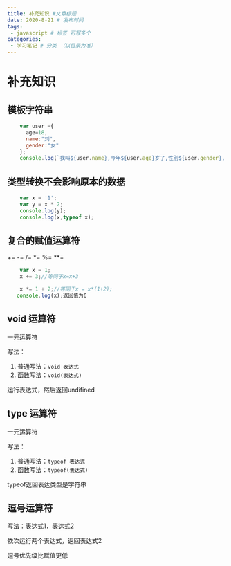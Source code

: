```yaml
---
title: 补充知识 #文章标题
date: 2020-8-21 # 发布时间
tags:
 - javascript # 标签 可写多个
categories: 
 - 学习笔记 # 分类 （以目录为准）
---
```

# 补充知识

## 模板字符串

```js
    var user ={
      age=18,
      name:"刘",
      gender:"女"
    };
    console.log(`我叫${user.name},今年${user.age}岁了,性别${user.gender},目前${user.age>=18?"已成年":"未成年"}`);
```

## 类型转换不会影响原本的数据

```js
    var x = '1';
    var y = x * 2;
    console.log(y);
    console.log(x,typeof x); 
```

## 复合的赋值运算符

+= -= /= *= %= **=

```js
    var x = 1;
    x += 3;//等同于x=x+3
```

```js
    x *= 1 + 2;//等同于x = x*(1+2);
   console.log(x);返回值为6
``` 

## void 运算符

一元运算符

写法：

1. 普通写法：```void 表达式 ```
2. 函数写法：```void(表达式)```

运行表达式，然后返回undifined

## type 运算符

一元运算符

写法：

1. 普通写法：```typeof 表达式 ```
2. 函数写法：```typeof(表达式)```

typeof返回表达类型是字符串

## 逗号运算符

写法：表达式1，表达式2

依次运行两个表达式，返回表达式2

逗号优先级比赋值更低



